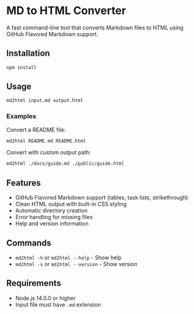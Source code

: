 # MD to HTML Converter

A fast command-line tool that converts Markdown files to HTML using GitHub Flavored Markdown support.

## Installation

```bash
npm install
```

## Usage

```bash
md2html input.md output.html
```

### Examples

Convert a README file:
```bash
md2html README.md README.html
```

Convert with custom output path:
```bash
md2html ./docs/guide.md ./public/guide.html
```

## Features

- GitHub Flavored Markdown support (tables, task lists, strikethrough)
- Clean HTML output with built-in CSS styling
- Automatic directory creation
- Error handling for missing files
- Help and version information

## Commands

- `md2html -h` or `md2html --help` - Show help
- `md2html -v` or `md2html --version` - Show version

## Requirements

- Node.js 14.0.0 or higher
- Input file must have `.md` extension
